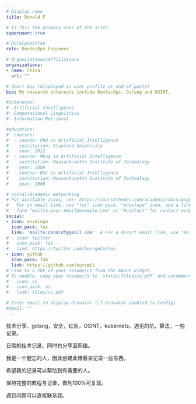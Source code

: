 ```yaml
---
# Display name
title: Donald F

# Is this the primary user of the site?
superuser: true

# Role/position
role: DevSecOps Engineer

# Organizations/Affiliations
organizations:
- name: China
  url: ""

# Short bio (displayed in user profile at end of posts)
bio: My research interests include DevSecOps, Golang and OSINT.

#interests:
#- Artificial Intelligence
#- Computational Linguistics
#- Information Retrieval

#education:
#  courses:
#  - course: PhD in Artificial Intelligence
#    institution: Stanford University
#    year: 2012
#  - course: MEng in Artificial Intelligence
#    institution: Massachusetts Institute of Technology
#    year: 2009
#  - course: BSc in Artificial Intelligence
#    institution: Massachusetts Institute of Technology
#    year: 2008

# Social/Academic Networking
# For available icons, see: https://sourcethemes.com/academic/docs/page-builder/#icons
#   For an email link, use "fas" icon pack, "envelope" icon, and a link in the
#   form "mailto:your-email@example.com" or "#contact" for contact widget.
social:
- icon: envelope
  icon_pack: fas
  link: 'mailto:d0n41df@gmail.com'  # For a direct email link, use "mailto:test@example.org".
# - icon: twitter
#   icon_pack: fab
#   link: https://twitter.com/GeorgeCushen
- icon: github
  icon_pack: fab
  link: https://github.com/kurimi1
# Link to a PDF of your resume/CV from the About widget.
# To enable, copy your resume/CV to `static/files/cv.pdf` and uncomment the lines below.
# - icon: cv
#   icon_pack: ai
#   link: files/cv.pdf

# Enter email to display Gravatar (if Gravatar enabled in Config)
#email: ""
---
```


技术分享，golang，安全，红队，OSINT，kubernets，遇见的坑，算法，一些记录。

日常的技术记录，同时也分享至网络。

我是一个健忘的人，因此创建此博客来记录一些东西。

希望我的记录可以帮助到有需要的人。

保持完整的教程与记录，做到100%可复现。

遇到问题可以直接联系我。
